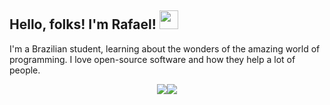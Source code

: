 ## Hello, folks! I'm Rafael! <img src="https://raw.githubusercontent.com/MartinHeinz/MartinHeinz/master/wave.gif" width="30px">

I'm a Brazilian student, learning about the wonders of the amazing world of programming. I love open-source software and how they help a lot of people.

<div align="center"><img src="https://github-readme-stats.vercel.app/api?username=rsmwall&show_icons=true&&bg_color=0d1117&&hide_border=true&&text_color=89929c&&title_color=c9d1d9"><img src="https://github-readme-stats.vercel.app/api/top-langs/?username=rsmwall&layout=compact&&bg_color=0d1117&&hide_border=true&&text_color=89929c&&title_color=c9d1d9"/></div>  

